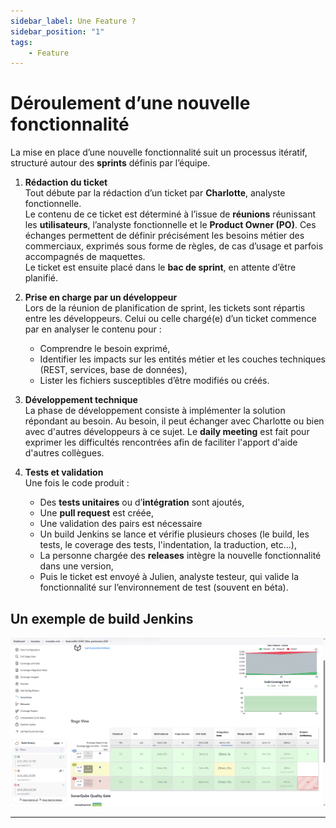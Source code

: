 ```yaml
---
sidebar_label: Une Feature ?
sidebar_position: "1"
tags: 
    - Feature
---
```


# Déroulement d’une nouvelle fonctionnalité

La mise en place d’une nouvelle fonctionnalité suit un processus itératif, structuré autour des **sprints** définis par l’équipe.

1. **Rédaction du ticket**  
   Tout débute par la rédaction d’un ticket par **Charlotte**, analyste fonctionnelle.  
Le contenu de ce ticket est déterminé à l’issue de **réunions** réunissant les **utilisateurs**, l’analyste fonctionnelle et le **Product Owner (PO)**. Ces échanges permettent de définir précisément les besoins métier des commerciaux, exprimés sous forme de règles, de cas d’usage et parfois accompagnés de maquettes.  
Le ticket est ensuite placé dans le **bac de sprint**, en attente d’être planifié.

2. **Prise en charge par un développeur**  
   Lors de la réunion de planification de sprint, les tickets sont répartis entre les développeurs. Celui ou celle chargé(e) d’un ticket commence par en analyser le contenu pour :

   * Comprendre le besoin exprimé,  
   * Identifier les impacts sur les entités métier et les couches techniques (REST, services, base de données),  
   * Lister les fichiers susceptibles d’être modifiés ou créés.

3. **Développement technique**  
   La phase de développement consiste à implémenter la solution répondant au besoin. Au besoin, il peut échanger avec Charlotte ou bien avec d'autres développeurs à ce sujet. Le **daily meeting** est fait pour exprimer les difficultés rencontrées afin de faciliter l'apport d'aide d'autres collègues.

4. **Tests et validation**  
   Une fois le code produit :

   * Des **tests unitaires** ou d’**intégration** sont ajoutés,  
   * Une **pull request** est créée,  
   * Une validation des pairs est nécessaire  
   * Un build Jenkins se lance et vérifie plusieurs choses (le build, les tests, le coverage des tests, l'indentation, la traduction, etc...),  
   * La personne chargée des **releases** intègre la nouvelle fonctionnalité dans une version,
   * Puis le ticket est envoyé à Julien, analyste testeur, qui valide la fonctionnalité sur l’environnement de test (souvent en béta).

## Un exemple de build Jenkins

![Build Jenkins](./../../../static/img/feature/build_jenkins.png)

---
